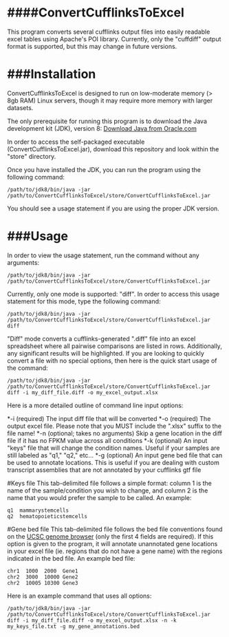 ####ConvertCufflinksToExcel
=======================

This program converts several cufflinks output files into easily readable excel tables using Apache's POI library. Currently, only the "cuffdiff" output format is supported, but this may change in future versions.

###Installation
=======================

ConvertCufflinksToExcel is designed to run on low-moderate memory (> 8gb RAM) Linux servers, though it may require more memory with larger datasets.

The only prerequisite for running this program is to download the Java development kit (JDK), version 8:
[Download Java from Oracle.com](http://www.oracle.com/technetwork/java/javase/downloads/jdk8-downloads-2133151.html)

In order to access the self-packaged executable (ConvertCufflinksToExcel.jar), download this repository and look within the "store" directory. 

Once you have installed the JDK, you can run the program using the following command:
```
/path/to/jdk8/bin/java -jar /path/to/ConvertCufflinksToExcel/store/ConvertCufflinksToExcel.jar
```

You should see a usage statement if you are using the proper JDK version.

###Usage
=========================

In order to view the usage statement, run the command without any arguments:
```
/path/to/jdk8/bin/java -jar /path/to/ConvertCufflinksToExcel/store/ConvertCufflinksToExcel.jar
```

Currently, only one mode is supported: "diff". In order to access this usage statement for this mode, type the following command:
```
/path/to/jdk8/bin/java -jar /path/to/ConvertCufflinksToExcel/store/ConvertCufflinksToExcel.jar diff
```

"Diff" mode converts a cufflinks-generated ".diff" file into an excel spreadsheet where all pairwise comparisons are listed in rows. Additionally, any significant results will be highlighted.
If you are looking to quickly convert a file with no special options, then here is the quick start usage of the command:
```
/path/to/jdk8/bin/java -jar /path/to/ConvertCufflinksToExcel/store/ConvertCufflinksToExcel.jar diff -i my_diff_file.diff -o my_excel_output.xlsx
```

Here is a more detailed outline of command line input options:

*-i (required) The input diff file that will be converted
*-o (required) The output excel file. Please note that you MUST include the ".xlsx" suffix to the file name!
*-n (optional; takes no arguments) Skip a gene location in the diff file if it has no FPKM value across all conditions
*-k (optional) An input "keys" file that will change the condition names. Useful if your samples are still labeled as "q1," "q2," etc...
*-g (optional) An input gene bed file that can be used to annotate locations. This is useful if you are dealing with custom transcript assemblies that are not annotated by your cufflinks gtf file

#Keys file
This tab-delimited file follows a simple format: column 1 is the name of the sample/condition you wish to change, and column 2 is the name that you would prefer the sample to be called.
An example:
```
q1  mammarystemcells
q2  hematopoieticstemcells
```

#Gene bed file
This tab-delimited file follows the bed file conventions found on the [UCSC genome browser](http://genome.ucsc.edu/FAQ/FAQformat.html#format1) (only the first 4 fields are required).
If this option is given to the program, it will annotate unannotated gene locations in your excel file (ie. regions that do not have a gene name) with the regions indicated in the bed file.
An example bed file:
```
chr1  1000  2000  Gene1
chr2  3000  10000 Gene2
chr2  10005 10300 Gene3
```

Here is an example command that uses all options:
```
/path/to/jdk8/bin/java -jar /path/to/ConvertCufflinksToExcel/store/ConvertCufflinksToExcel.jar diff -i my_diff_file.diff -o my_excel_output.xlsx -n -k my_keys_file.txt -g my_gene_annotations.bed
```
